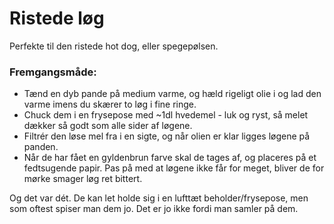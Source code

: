 # Ristede løg

Perfekte til den ristede hot dog, eller spegepølsen. 

### Fremgangsmåde:
- Tænd en dyb pande på medium varme, og hæld rigeligt olie i og lad den varme imens du skærer to løg i fine ringe. 
- Chuck dem i en frysepose med ~1dl hvedemel - luk og ryst, så melet dækker så godt som alle sider af løgene. 
- Filtrér den løse mel fra i en sigte, og når olien er klar ligges løgene på panden.
- Når de har fået en gyldenbrun farve skal de tages af, og placeres på et fedtsugende papir. Pas på med at løgene ikke får for meget, bliver de for mørke smager løg ret bittert. 
	
Og det var dét. De kan let holde sig i en lufttæt beholder/frysepose, men som oftest spiser man dem jo. Det er jo ikke fordi man samler på dem.
